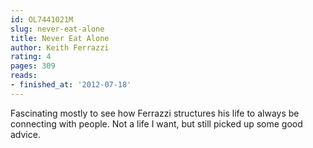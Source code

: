 ```yaml
---
id: OL7441021M
slug: never-eat-alone
title: Never Eat Alone
author: Keith Ferrazzi
rating: 4
pages: 309
reads:
- finished_at: '2012-07-18'
---
```

Fascinating mostly to see how Ferrazzi structures his life to always be connecting with people. Not a life I want, but still picked up some good advice.
